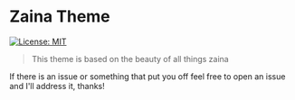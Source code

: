 # Zaina Theme

[![License: MIT](https://img.shields.io/badge/License-MIT-blue.svg)](https://opensource.org/licenses/MIT)
 
> This theme is based on the beauty of all things zaina


If there is an issue or something that put you off feel free to open an issue and I'll address it, thanks!
